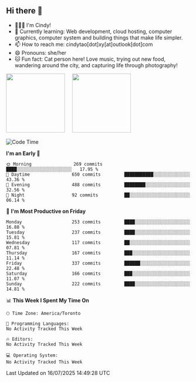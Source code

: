 ## Hi there 👋

<!--
**xinyue296/xinyue296** is a ✨ _special_ ✨ repository because its `README.md` (this file) appears on your GitHub profile.

Here are some ideas to get you started:

- 🔭 I’m currently working on ...
- 🌱 I’m currently learning ...
- 👯 I’m looking to collaborate on ...
- 🤔 I’m looking for help with ...
- 💬 Ask me about ...
- 📫 How to reach me: ...
- 😄 Pronouns: ...
- ⚡ Fun fact: ...
-->
- 👩🏻‍💻 I'm Cindy!
- 🌱 Currently learning: Web development, cloud hosting, computer graphics, computer system and building things that make life simpler.
- 📫 How to reach me: cindytao[dot]xy[at]outlook[dot]com
- 😄 Pronouns: she/her
- 🐱 Fun fact: Cat person here! Love music, trying out new food, wandering around the city, and capturing life through photography!

<!--Github Status: start-->
<div align="left">
  <img height="160em" src="https://github-readme-stats-topaz-two-25.vercel.app/api?username=xinyue296&theme=react&show_icons=true&count_private=true&include_orgs=true&hide=contribs,issues" />
    &nbsp;&nbsp;&nbsp;
  <img height="160em" src="https://github-readme-stats-cindy-taos-projects.vercel.app/api/top-langs/?username=xinyue296&theme=react&count_private=true&include_orgs=true&layout=compact" />
</div>
<!-- Github Status: end-->

<!--START_SECTION:waka-->
![Code Time](http://img.shields.io/badge/Code%20Time-294%20hrs%2036%20mins-blue)

**I'm an Early 🐤** 

```text
🌞 Morning                269 commits         ████░░░░░░░░░░░░░░░░░░░░░   17.95 % 
🌆 Daytime                650 commits         ███████████░░░░░░░░░░░░░░   43.36 % 
🌃 Evening                488 commits         ████████░░░░░░░░░░░░░░░░░   32.56 % 
🌙 Night                  92 commits          ██░░░░░░░░░░░░░░░░░░░░░░░   06.14 % 
```
📅 **I'm Most Productive on Friday** 

```text
Monday                   253 commits         ████░░░░░░░░░░░░░░░░░░░░░   16.88 % 
Tuesday                  237 commits         ████░░░░░░░░░░░░░░░░░░░░░   15.81 % 
Wednesday                117 commits         ██░░░░░░░░░░░░░░░░░░░░░░░   07.81 % 
Thursday                 167 commits         ███░░░░░░░░░░░░░░░░░░░░░░   11.14 % 
Friday                   337 commits         ██████░░░░░░░░░░░░░░░░░░░   22.48 % 
Saturday                 166 commits         ███░░░░░░░░░░░░░░░░░░░░░░   11.07 % 
Sunday                   222 commits         ████░░░░░░░░░░░░░░░░░░░░░   14.81 % 
```


📊 **This Week I Spent My Time On** 

```text
🕑︎ Time Zone: America/Toronto

💬 Programming Languages: 
No Activity Tracked This Week

🔥 Editors: 
No Activity Tracked This Week

💻 Operating System: 
No Activity Tracked This Week
```


 Last Updated on 16/07/2025 14:49:28 UTC
<!--END_SECTION:waka-->
